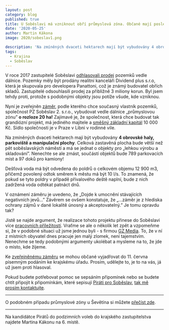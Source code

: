 ```yaml
---
layout: post
category: blog
published: true
title: U Soběslavi má vzniknout obří průmyslová zóna. Občané mají poslední šanci se ozvat
date: '2020-05-25'
author: Martin Kákona
image: 2020/sobeslav1.png

description: 'Na zmíněných dvaceti hektarech mají být vybudovány 4 obrovské haly, parkoviště a manipulační plochy. Celková zastavěná plocha bude větší než pět soběslavských náměstí a má se jednat o objekty pro „lehkou výrobu a skladování”.'
tags:
  - Krajina
  - Soběslav
---
```

V roce 2017 zastupitelé Soběslavi [odhlasovali prodej](https://www.youtube.com/watch?v=Bmq2D5icjT8&t=27m44s) pozemků vedle dálnice. Pozemky měly být prodány realitní kanceláři Dividend plus s.r.o, 
která je skupovala pro developera Panattoni, což je známý budovatel obřích skladů. Zastupitelé odsouhlasili prodej za přibližně 3 miliony korun. Byl jsem tehdy proti, protože s podobnými objekty jsou potíže všude, kde vzniknou.

Nyní je zveřejněn [záměr](https://portal.cenia.cz/eiasea/detail/EIA_JHC938), podle kterého chce současný vlastník pozemků, společnost PZ Soběslav 2. s.r.o., vybudovat vedle dálnice „průmyslovou zónu” **o rozloze 20 ha!** 
Zajímavé je, že společnost, která chce budovat tak grandiózní projekt, má jediného majitele a [směšný základní kapitál](https://rejstrik-firem.kurzy.cz/07706391/pz-sobeslav-2-sro/) 10 000 Kč. 
Sídlo společnosti je v Praze v Libni v rodinné vile.

Na zmíněných dvaceti hektarech mají být vybudovány **4 obrovské haly, parkoviště a manipulační plochy**. Celková zastavěná plocha bude větší než pět soběslavských náměstí a má se jednat o 
objekty pro „lehkou výrobu a skladování”. Nenechte se ale zmást, součástí objektů bude 789 parkovacích míst a 97 doků pro kamiony! 

Dešťová voda má být odvedena do poldrů o celkovém objemu 12 900 m3, přičemž povolený odtok směrem k městu má být 10 l/s. To znamená, že pokud se tyto poldry v případě přívalového deště naplní, 
bude z nich zadržená voda odtékat patnáct dnů. 

V oznámení záměru je uvedeno, že „Dojde k umocnění stávajících negativních jevů...” Závěrem se ovšem konstatuje, že „...záměr je z hlediska ochrany zájmů v dané lokalitě únosný a akceptovatelný.” Je tomu opravdu tak?

Jistě se najde argument, že realizace tohoto projektu přinese do Soběslavi více [pracovních příležitostí](https://rejstrik-firem.kurzy.cz/07706391/pz-sobeslav-2-sro/). Vraťme se ale o 
několik let zpět a vzpomeňme si, že v podobné situaci už jsme jednou byli - s firmou [GZ Media](https://www.jcted.cz/taborsko/plna-hala-krabic-a-krabicek-to-je-novy-zavod-v-sobeslavi/). To, že 
v ní z místních obyvatel dnes pracuje jen malý zlomek, není tajemstvím. Nenechme se tedy podobnými argumenty ukolébat a mysleme na to, že jde o místo, kde žijeme. 

Ke [zveřejněnému záměru](https://www.musobeslav.cz/urad/e-uredni-deska/informace-o-zverejneni-zameru-1707.html?kshowback=) se mohou občané vyjadřovat do 11. června písemným podáním ke krajskému úřadu. 
Prosím, udělejte to, je to na vás, já už jsem proti hlasoval.

Pokud budete potřebovat pomoc se sepsáním připomínek nebo se budete chtít připojit k připomínkám, které sepisují [Piráti pro Soběslav](http://pirati.sobeslav.cz/), [tak mě prosím kontaktujte](https://lide.pirati.cz/personProfile/316/).

----

O podobném případu průmyslové zóny u Ševětína si můžete [přečíst zde](https://jihocesky.pirati.cz/tiskove-zpravy/prumyslova-zona-sevetin/).

----

Na kandidátce Pirátů do podzimních voleb do krajského zastupitelstva najdete Martina Kákonu na 6. místě.